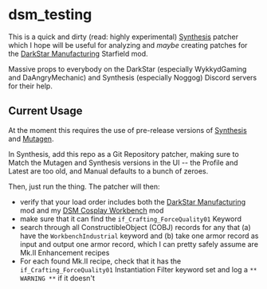 # dsm_testing

This is a quick and dirty (read: highly experimental) [Synthesis](https://mutagen-modding.github.io/Synthesis/) 
patcher which I hope will be useful for analyzing and _maybe_ creating patches for the [DarkStar Manufacturing](https://www.nexusmods.com/starfield/mods/9963) Starfield mod.

Massive props to everybody on the DarkStar (especially WykkydGaming and DaAngryMechanic) and Synthesis (especially Noggog) Discord servers for their help.

## Current Usage

At the moment this requires the use of pre-release versions of [Synthesis](https://github.com/Mutagen-Modding/Synthesis/releases/tag/0.33.0-pre-release.2) and [Mutagen](https://www.nuget.org/packages/Mutagen.Bethesda.Starfield/0.49.0-alpha.74).

In Synthesis, add this repo as a Git Repository patcher, making sure to Match the Mutagen and Synthesis versions in the UI -- the Profile and Latest are too old, and Manual defaults to a bunch of zeroes.

Then, just run the thing. The patcher will then:

* verify that your load order includes both the [DarkStar Manufacturing](https://www.nexusmods.com/starfield/mods/9963) mod and my [DSM Cosplay Workbench](https://www.nexusmods.com/starfield/mods/12868) mod
* make sure that it can find the `if_Crafting_ForceQuality01` Keyword
* search through all ConstructibleObject (COBJ) records for any that (a) have the `WorkbenchIndustrial` keyword and (b) take one armor record as input and output one armor record, which I can pretty safely assume are Mk.II Enhancement recipes
* For each found Mk.II recipe, check that it has the `if_Crafting_ForceQuality01` Instantiation Filter keyword set and log a `** WARNING **` if it doesn't
